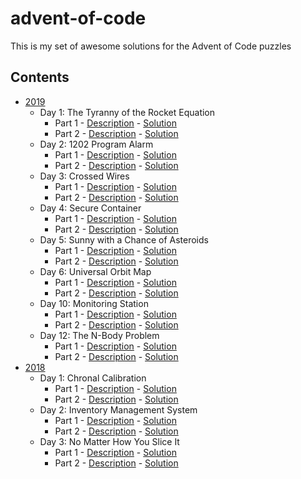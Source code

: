 # advent-of-code
This is my set of awesome solutions for the Advent of Code puzzles

## Contents
* [2019](https://adventofcode.com/2019)
    * Day 1: The Tyranny of the Rocket Equation 
        * Part 1 - [Description](https://adventofcode.com/2019/day/1#part1) - [Solution](2019/1_the_tyranny_of_the_rocket_equation_part_1.py)
        * Part 2 - [Description](https://adventofcode.com/2019/day/1#part2) - [Solution](2019/1_the_tyranny_of_the_rocket_equation_part_2.py)
    * Day 2: 1202 Program Alarm 
        * Part 1 - [Description](https://adventofcode.com/2019/day/2#part1) - [Solution](2019/2_1202_program_alarm_part_1.py)
        * Part 2 - [Description](https://adventofcode.com/2019/day/2#part2) - [Solution](2019/2_1202_program_alarm_part_2.py)
    * Day 3: Crossed Wires 
        * Part 1 - [Description](https://adventofcode.com/2019/day/3#part1) - [Solution](2019/3_crossed_wires_part_1.py)
        * Part 2 - [Description](https://adventofcode.com/2019/day/3#part2) - [Solution](2019/3_crossed_wires_part_2.py)
    * Day 4: Secure Container 
        * Part 1 - [Description](https://adventofcode.com/2019/day/4#part1) - [Solution](2019/4_secure_container_part_1.py)
        * Part 2 - [Description](https://adventofcode.com/2019/day/4#part2) - [Solution](2019/4_secure_container_part_2.py)
    * Day 5: Sunny with a Chance of Asteroids 
        * Part 1 - [Description](https://adventofcode.com/2019/day/5#part1) - [Solution](2019/5_sunny_with_a_chance_of_asteroids_part_1.py)
        * Part 2 - [Description](https://adventofcode.com/2019/day/5#part2) - [Solution](2019/5_sunny_with_a_chance_of_asteroids_part_2.py)
    * Day 6: Universal Orbit Map 
        * Part 1 - [Description](https://adventofcode.com/2019/day/6#part1) - [Solution](2019/6_universal_orbit_map_part_1.py)
        * Part 2 - [Description](https://adventofcode.com/2019/day/6#part2) - [Solution](2019/6_universal_orbit_map_part_2.py)
    * Day 10: Monitoring Station 
        * Part 1 - [Description](https://adventofcode.com/2019/day/10#part1) - [Solution](2019/10_monitoring_station_part_1.py)
        * Part 2 - [Description](https://adventofcode.com/2019/day/10#part2) - [Solution](2019/10_monitoring_station_part_2.py)
    * Day 12: The N-Body Problem 
        * Part 1 - [Description](https://adventofcode.com/2019/day/12#part1) - [Solution](2019/12_the_n_body_problem_part_1.py)
        * Part 2 - [Description](https://adventofcode.com/2019/day/12#part2) - [Solution](2019/12_the_n_body_problem_part_2.py)
* [2018](https://adventofcode.com/2018)
    * Day 1: Chronal Calibration
        * Part 1 - [Description](https://adventofcode.com/2018/day/1#part1) - [Solution](2018/1_chronal_calibration_part_1.py)
        * Part 2 - [Description](https://adventofcode.com/2018/day/1#part2) - [Solution](2018/1_chronal_calibration_part_2.py)
    * Day 2: Inventory Management System
        * Part 1 - [Description](https://adventofcode.com/2018/day/2#part1) - [Solution](2018/2_inventory_management_system_part_1.py)
        * Part 2 - [Description](https://adventofcode.com/2018/day/2#part2) - [Solution](2018/2_inventory_management_system_part_2.py)
    * Day 3: No Matter How You Slice It
        * Part 1 - [Description](https://adventofcode.com/2018/day/3#part1) - [Solution](2018/3_no_matter_how_you_slice_it_part_1.py)
        * Part 2 - [Description](https://adventofcode.com/2018/day/3#part2) - [Solution](2018/3_no_matter_how_you_slice_it_part_2.py)
        